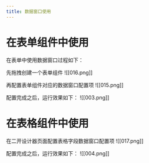 ```yaml
---
title: 数据窗口使用
---
```


# 在表单组件中使用

在表单中使用数据窗口过程如下：

先拖拽创建一个表单组件
![[016.png]]

再配置表单组件对应的数据窗口配置项
![[015.png]]

配置完成之后，运行效果如下：
![[003.png]]

# 在表格组件中使用

在二开设计器页面配置表格字段数据窗口配置项
![[017.png]]

配置完成之后，运行效果如下：
![[004.png]]
